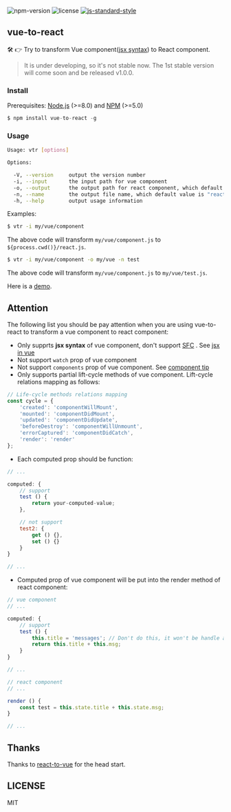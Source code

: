 ![npm-version](https://img.shields.io/npm/v/vue-to-react.svg) ![license](https://img.shields.io/npm/l/vue-to-react.svg) [![js-standard-style](https://img.shields.io/badge/code%20style-standard-brightgreen.svg)](http://standardjs.com)

## vue-to-react
🛠️ 👉 Try to transform Vue component([jsx syntax](https://github.com/vuejs/babel-plugin-transform-vue-jsx)) to React component.
>It is under developing, so it's not stable now. The 1st stable version will come soon and be released v1.0.0.

### Install
Prerequisites: [Node.js](https://nodejs.org/en/) (>=8.0) and [NPM](https://www.npmjs.com/) (>=5.0)

```js
$ npm install vue-to-react -g
```

### Usage
```sh
Usage: vtr [options]

Options:

  -V, --version     output the version number
  -i, --input       the input path for vue component
  -o, --output      the output path for react component, which default value is process.cwd()
  -n, --name        the output file name, which default value is "react.js"
  -h, --help        output usage information

```

Examples:

```sh
$ vtr -i my/vue/component
```

The above code will transform `my/vue/component.js` to `${process.cwd()}/react.js`.

```sh
$ vtr -i my/vue/component -o my/vue -n test
```

The above code will transform `my/vue/component.js` to `my/vue/test.js`.

Here is a [demo](https://github.com/dwqs/vue-to-react/tree/master/demo).

## Attention
The following list you should be pay attention when you are using vue-to-react to transform a vue component to react component:

* Only supprts **jsx syntax** of vue component, don't support [SFC](https://vuejs.org/v2/guide/single-file-components.html) . See [jsx in vue](https://github.com/vuejs/babel-plugin-transform-vue-jsx)
* Not support `watch` prop of vue component
* Not support `components` prop of vue component. See [component tip](https://github.com/vuejs/babel-plugin-transform-vue-jsx#component-tip)
* Only supports partial lift-cycle methods of vue component. Lift-cycle relations mapping as follows: 

```js
// Life-cycle methods relations mapping
const cycle = {
    'created': 'componentWillMount',
    'mounted': 'componentDidMount',
    'updated': 'componentDidUpdate',
    'beforeDestroy': 'componentWillUnmount',
    'errorCaptured': 'componentDidCatch',
    'render': 'render'
};
```

* Each computed prop should be function: 

```js
// ...

computed: {
    // support
    test () {
        return your-computed-value;
    },

    // not support
    test2: {
        get () {},
        set () {}
    }
}

// ...
```

* Computed prop of vue component will be put into the render method of react component:

```js
// vue component
// ...

computed: {
    // support
    test () {
        this.title = 'messages'; // Don't do this, it won't be handle and you will receive a warning.
        return this.title + this.msg;
    }
}

// ...

// react component
// ...

render () {
    const test = this.state.title + this.state.msg;
}

// ...
```

## Thanks
Thanks to [react-to-vue](https://github.com/vicwang163/react-to-vue) for the head start.

## LICENSE
MIT